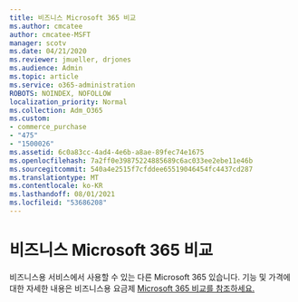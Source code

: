 ```yaml
---
title: 비즈니스 Microsoft 365 비교
ms.author: cmcatee
author: cmcatee-MSFT
manager: scotv
ms.date: 04/21/2020
ms.reviewer: jmueller, drjones
ms.audience: Admin
ms.topic: article
ms.service: o365-administration
ROBOTS: NOINDEX, NOFOLLOW
localization_priority: Normal
ms.collection: Adm_O365
ms.custom:
- commerce_purchase
- "475"
- "1500026"
ms.assetid: 6c0a83cc-4ad4-4e6b-a8ae-89fec74e1675
ms.openlocfilehash: 7a2ff0e39875224885689c6ac033ee2ebe11e46b
ms.sourcegitcommit: 540a4e2515f7cfddee65519046454fc4437cd287
ms.translationtype: MT
ms.contentlocale: ko-KR
ms.lasthandoff: 08/01/2021
ms.locfileid: "53686208"
---
```

# <a name="compare-microsoft-365-for-business"></a>비즈니스 Microsoft 365 비교

비즈니스용 서비스에서 사용할 수 있는 다른 Microsoft 365 있습니다. 기능 및 가격에 대한 자세한 내용은 비즈니스용 요금제 [Microsoft 365 비교를 참조하세요.](https://www.microsoft.com/microsoft-365/business/compare-all-microsoft-365-business-products)  